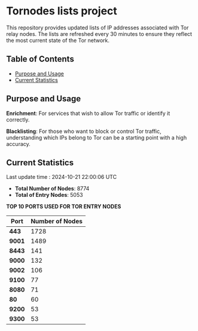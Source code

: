 # Tornodes lists project

This repository provides updated lists of IP addresses associated with Tor relay nodes. The lists are refreshed every 30 minutes to ensure they reflect the most current state of the Tor network.

## Table of Contents

- [Purpose and Usage](#purpose-and-usage)
- [Current Statistics](#current-statistics)


## Purpose and Usage

**Enrichment**: For services that wish to allow Tor traffic or identify it correctly.

**Blacklisting**: For those who want to block or control Tor traffic, understanding which IPs belong to Tor can be a starting point with a high accuracy.

## Current Statistics

Last update time : 2024-10-21 22:00:06 UTC

- **Total Number of Nodes**: 8774
- **Total of Entry Nodes**: 5053

**TOP 10 PORTS USED FOR TOR ENTRY NODES**

| **Port** | **Number of Nodes** |
|------|-----------------|
| **443**   | 1728  |
| **9001**   | 1489  |
| **8443**   | 141  |
| **9000**   | 132  |
| **9002**   | 106  |
| **9100**   | 77  |
| **8080**   | 71  |
| **80**   | 60  |
| **9200**   | 53  |
| **9300**   | 53  |

